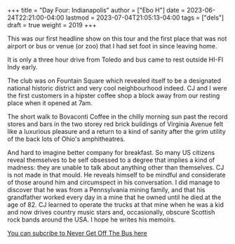+++
title = "Day Four: Indianapolis"
author = ["Ebo H"]
date = 2023-06-24T22:21:00-04:00
lastmod = 2023-07-04T21:05:13-04:00
tags = ["dels"]
draft = true
weight = 2019
+++

This was our first headline show on this tour and the first place that was not airport or bus or venue (or zoo) that I had set foot in since leaving home.

It is only a three hour drive from Toledo and bus came to rest outside HI-FI Indy early.

The club was on Fountain Square which revealed itself to be a designated national historic district and very cool neighbourhood indeed.
CJ and I were the first customers in a hipster coffee shop a block away from our resting place when it opened at 7am.

The short walk to Bovaconti Coffee in the chilly morning sun past the record stores and bars in the two storey red brick buildings of Virginia Avenue felt like a luxurious pleasure
and a return to a kind of sanity after the grim utility of the back lots of Ohio's amphitheatres.

And hard to imagine better company for breakfast. So many US citizens reveal themselves to be self obsessed to a degree that implies a kind of madness: they are unable to talk about anything other than themselves. CJ is not made in that mould. He reveals himself to be mindful and considerate of those around him and circumspect in his conversation. I did manage to discover that he was from a Pennsylvania mining family, and that his grandfather worked every day in a mine that he owned until he died at the age of 82. CJ learned to operate the trucks at that mine when he was a kid and now drives country music stars and, occasionally, obscure Scottish rock bands around the USA. I hope he writes his memoirs.

[You can subcribe to Never Get Off The Bus here](https://never-get-off-the-bus.ghost.io/#/portal/)